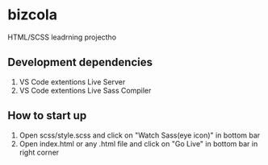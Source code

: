 # bizcola

HTML/SCSS leadrning projectho

## Development dependencies
1. VS Code extentions Live Server
2. VS Code extentions Live Sass Compiler

## How to start up
1. Open scss/style.scss and click on "Watch Sass(eye icon)" in bottom bar
2. Open index.html or any .html file and click on "Go Live" in bottom bar in right corner 